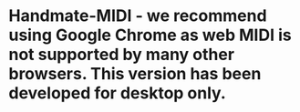 # Handmate-MIDI - we recommend using Google Chrome as web MIDI is not supported by many other browsers. This version has been developed for desktop only.
